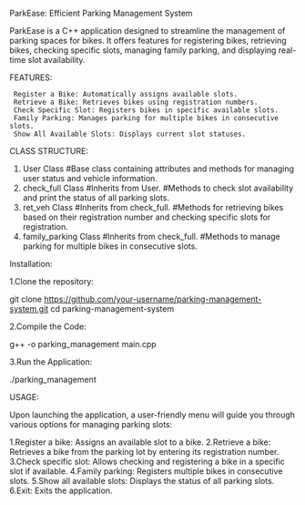 ParkEase: Efficient Parking Management System



ParkEase is a C++ application designed to streamline the management of parking spaces for bikes. It offers features for registering bikes, retrieving bikes, checking specific slots, managing family parking, and displaying real-time slot availability.




FEATURES:         

     Register a Bike: Automatically assigns available slots.
     Retrieve a Bike: Retrieves bikes using registration numbers.
     Check Specific Slot: Registers bikes in specific available slots.
     Family Parking: Manages parking for multiple bikes in consecutive slots.
     Show All Available Slots: Displays current slot statuses.




CLASS STRUCTURE:

1. User Class
       #Base class containing attributes and methods for managing user status and vehicle information.
2. check_full Class
       #Inherits from User.
       #Methods to check slot availability and print the status of all parking slots.
3. ret_veh Class
       #Inherits from check_full.
       #Methods for retrieving bikes based on their registration number and checking specific slots for registration.
4. family_parking Class
       #Inherits from check_full.
       #Methods to manage parking for multiple bikes in consecutive slots.




Installation:

1.Clone the repository:

git clone https://github.com/your-username/parking-management-system.git
cd parking-management-system

2.Compile the Code:

g++ -o parking_management main.cpp

3.Run the Application:

./parking_management


USAGE:

Upon launching the application, a user-friendly menu will guide you through various options for managing parking slots:

1.Register a bike: Assigns an available slot to a bike.
2.Retrieve a bike: Retrieves a bike from the parking lot by entering its registration number.
3.Check specific slot: Allows checking and registering a bike in a specific slot if available.
4.Family parking: Registers multiple bikes in consecutive slots.
5.Show all available slots: Displays the status of all parking slots.
6.Exit: Exits the application.


